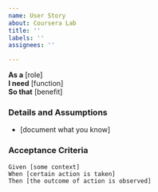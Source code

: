 ```yaml
---
name: User Story
about: Coursera Lab
title: ''
labels: ''
assignees: ''

---
```


**As a** [role]  
 **I need** [function]  
 **So that** [benefit]  
   
 ### Details and Assumptions
 * [document what you know]

### Acceptance Criteria  

 ```gherkin
 Given [some context]
 When [certain action is taken]
 Then [the outcome of action is observed]
 ```
